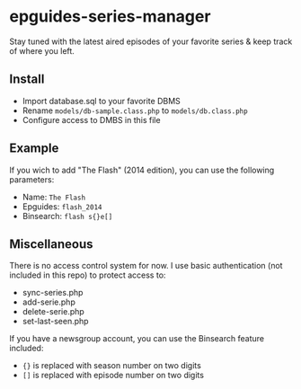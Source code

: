 # epguides-series-manager
Stay tuned with the latest aired episodes of your favorite series &amp; keep track of where you left.

## Install

- Import database.sql to your favorite DBMS
- Rename `models/db-sample.class.php` to `models/db.class.php`
- Configure access to DMBS in this file

## Example

If you wich to add "The Flash" (2014 edition), you can use the following parameters:
- Name: `The Flash`
- Epguides: `flash_2014`
- Binsearch: `flash s{}e[]`

## Miscellaneous

There is no access control system for now. I use basic authentication (not included in this repo) to protect access to:
- sync-series.php
- add-serie.php
- delete-serie.php
- set-last-seen.php

If you have a newsgroup account, you can use the Binsearch feature included:
- `{}` is replaced with season number on two digits
- `[]` is replaced with episode number on two digits
